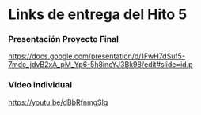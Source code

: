 # Links de entrega del Hito 5

### Presentación Proyecto Final 

https://docs.google.com/presentation/d/1FwH7dSuf5-7mdc_jdvB2xA_pM_Yp6-5h8incYJ3Bk98/edit#slide=id.p

### Video individual

https://youtu.be/dBbRfnmgSlg
